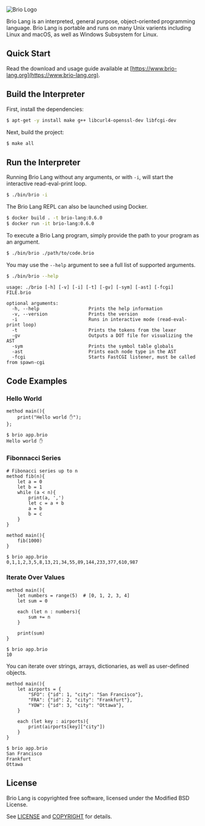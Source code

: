 ![Brio Logo](https://brio-lang-static-files.s3-us-west-2.amazonaws.com/brio.png)

Brio Lang is an interpreted, general purpose, object-oriented programming language. Brio Lang is portable and runs on many Unix varients including Linux and macOS, as well as Windows Subsystem for Linux.

## Quick Start
Read the download and usage guide available at [https://www.brio-lang.org](https://www.brio-lang.org).

## Build the Interpreter
First, install the dependencies:
```sh
$ apt-get -y install make g++ libcurl4-openssl-dev libfcgi-dev
```

Next, build the project:
```sh
$ make all
```

## Run the Interpreter

Running Brio Lang without any arguments, or with `-i`, will start the interactive read-eval-print loop.
```sh
$ ./bin/brio -i
```

The Brio Lang REPL can also be launched using Docker.
```sh
$ docker build . -t brio-lang:0.6.0
$ docker run -it brio-lang:0.6.0
```

To execute a Brio Lang program, simply provide the path to your program as an argument.
```sh
$ ./bin/brio ./path/to/code.brio
```

You may use the `--help` argument to see a full list of supported arguments.
```sh
$ ./bin/brio --help
```
```
usage: ./brio [-h] [-v] [-i] [-t] [-gv] [-sym] [-ast] [-fcgi] FILE.brio

optional arguments:
  -h, --help                  Prints the help information
  -v, --version               Prints the version
  -i                          Runs in interactive mode (read-eval-print loop)
  -t                          Prints the tokens from the lexer
  -gv                         Outputs a DOT file for visualizing the AST
  -sym                        Prints the symbol table globals 
  -ast                        Prints each node type in the AST
  -fcgi                       Starts FastCGI listener, must be called from spawn-cgi
```

## Code Examples

### Hello World
```brio
method main(){
    print("Hello world ✋");
};
```
```
$ brio app.brio
Hello world ✋
```

### Fibonnacci Series
```brio
# Fibonacci series up to n
method fib(n){
    let a = 0
    let b = 1
    while (a < n){
        print(a, ',')
        let c = a + b
        a = b
        b = c
    }
}

method main(){
    fib(1000)
}
```
```
$ brio app.brio
0,1,1,2,3,5,8,13,21,34,55,89,144,233,377,610,987
```

### Iterate Over Values
```brio
method main(){
    let numbers = range(5)  # [0, 1, 2, 3, 4]
    let sum = 0

    each (let n : numbers){
        sum += n
    }

    print(sum)
}
```
```
$ brio app.brio
10
```

You can iterate over strings, arrays, dictionaries, as well as user-defined objects.

```brio
method main(){
    let airports = {
        "SFO": {"id": 1, "city": "San Francisco"},
        "FRA": {"id": 2, "city": "Frankfurt"},
        "YOW": {"id": 3, "city": "Ottawa"},
    }

    each (let key : airports){
        print(airports[key]["city"])
    }
}
```
```
$ brio app.brio
San Francisco
Frankfurt
Ottawa
```

## License
Brio Lang is copyrighted free software, licensed under the Modified BSD License. 

See [LICENSE](LICENSE) and [COPYRIGHT](COPYRIGHT) for details.



